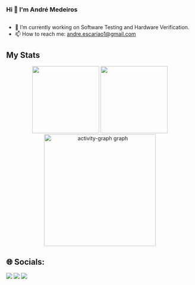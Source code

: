 ### Hi 👋 I'm André Medeiros
##
- 🔭 I’m currently working on Software Testing and Hardware Verification.
- 📫 How to reach me: andre.escariao1@gmail.com

## My Stats
<div align="center">
  <img height=180cm src="https://github-readme-stats.vercel.app/api?username=andreemedeiros&show_icons=true&theme=transparent" />
  <img height=180cm src="https://github-readme-stats.vercel.app/api/top-langs/?username=andreemedeiros&layout=compact&show_icons=true&theme=transparent" />
  <img src="https://github-readme-activity-graph.vercel.app/graph?username=andreemedeiros&radius=16&theme=react&area=true&order=5" height="300" alt="activity-graph graph"  />
</div>

###

## 🌐 Socials:
<div> 
  <a href="https://discord.gg" target="_blank"><img src="https://img.shields.io/badge/Discord-7289DA?style=for-the-badge&logo=discord&logoColor=white" target="_blank"></a> 
  <a href = "mailto:andre.escariao1@gmail.com"><img src="https://img.shields.io/badge/-Gmail-%23333?style=for-the-badge&logo=gmail&logoColor=white" target="_blank"></a>
  <a href="https://www.linkedin.com/in/andreemedeiros/" target="_blank"><img src="https://img.shields.io/badge/-LinkedIn-%230077B5?style=for-the-badge&logo=linkedin&logoColor=white" target="_blank"></a> 
</div>
